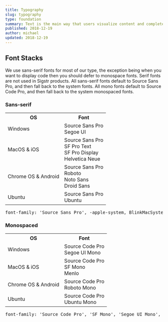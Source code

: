 ```yaml
---
title: Typography
slug: typography
type: foundation
summary: Text is the main way that users visualize content and complete their work, so we've developed a typographic landscape that uses one font for all standard typefaces in Sigstr products. This ensures that the UI is optimized to be highly legible, performs well, and is frictionless as you move between Sigstr products and the rest of the system.
published: 2018-12-19
author: michael
updated: 2018-12-19
---
```


## Font Stacks
We use sans-serif fonts for most of our type, the exception being when you want to display code then you should defer to monospace fonts. Serif fonts are not used in Sigstr products. All sans-serif fonts default to Source Sans Pro, and then fall back to the system fonts. All mono fonts default to Source Code Pro, and then fall back to the system monospaced fonts.

### Sans-serif
<table>
  <tr>
    <th>OS</th>
    <th>Font</th>
  </tr>
  <tr>
    <td>Windows</td>
    <td>Source Sans Pro<br>Segoe UI</td>
  </tr>
  <tr>
    <td>MacOS & iOS</td>
    <td>Source Sans Pro<br>SF Pro Text<br>SF Pro Display<br>Helvetica Neue</td>
  </tr>
  <tr>
    <td>Chrome OS & Android</td>
    <td>Source Sans Pro<br>Roboto<br>Noto Sans<br>Droid Sans</td>
  </tr>
  <tr>
    <td>Ubuntu</td>
    <td>Source Sans Pro<br>Ubuntu</td>
  </tr>
</table>

<pre>font-family: 'Source Sans Pro', -apple-system, BlinkMacSystemFont, 'Segoe UI', 'Roboto', 'Ubuntu', 'Droid Sans', 'Helvetica Neue', sans-serif;</pre>

### Monospaced
<table>
  <tr>
    <th>OS</th>
    <th>Font</th>
  </tr>
  <tr>
    <td>Windows</td>
    <td>Source Code Pro<br>Segoe UI Mono</td>
  </tr>
  <tr>
    <td>MacOS & iOS</td>
    <td>Source Code Pro<br>SF Mono<br>Menlo</td>
  </tr>
  <tr>
    <td>Chrome OS & Android</td>
    <td>Source Code Pro<br>Roboto Mono</td>
  </tr>
  <tr>
    <td>Ubuntu</td>
    <td>Source Code Pro<br>Ubuntu Mono</td>
  </tr>
</table>

<pre>font-family: 'Source Code Pro', 'SF Mono', 'Segoe UI Mono', 'Roboto Mono', 'Ubuntu Mono', Menlo, monospace;</pre>